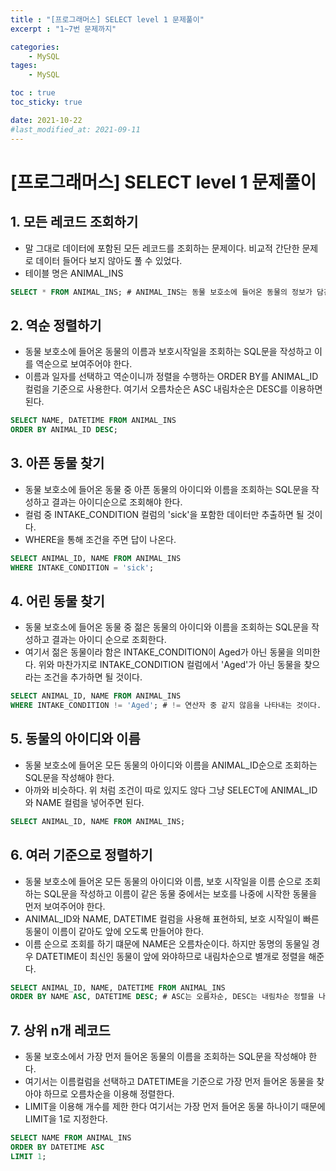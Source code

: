 ```yaml
---
title : "[프로그래머스] SELECT level 1 문제풀이"
excerpt : "1~7번 문제까지"

categories:
    - MySQL
tages:
    - MySQL

toc : true
toc_sticky: true

date: 2021-10-22
#last_modified_at: 2021-09-11
---
```

# [프로그래머스] SELECT level 1 문제풀이

## 1. 모든 레코드 조회하기

- 말 그대로 데이터에 포함된 모든 레코드를 조회하는 문제이다. 비교적 간단한 문제로 데이터 들어다 보지 않아도 풀 수 있었다.
- 테이블 명은 ANIMAL_INS

```sql
SELECT * FROM ANIMAL_INS; # ANIMAL_INS는 동물 보호소에 들어온 동물의 정보가 담긴 테이블
```



## 2. 역순 정렬하기

- 동물 보호소에 들어온 동물의 이름과 보호시작일을 조회하는 SQL문을 작성하고 이를 역순으로 보여주어야 한다.
- 이름과 일자를 선택하고 역순이니까 정렬을 수행하는 ORDER BY를 ANIMAL_ID컬럼을 기준으로 사용한다. 여기서 오름차순은 ASC 내림차순은 DESC를 이용하면 된다.

```sql
SELECT NAME, DATETIME FROM ANIMAL_INS 
ORDER BY ANIMAL_ID DESC;
```



## 3. 아픈 동물 찾기

- 동물 보호소에 들어온 동물 중 아픈 동물의 아이디와 이름을 조회하는 SQL문을 작성하고 결과는 아이디순으로 조회해야 한다.
- 컬럼 중 INTAKE_CONDITION 컬럼의 'sick'을 포함한 데이터만 추출하면 될 것이다.
- WHERE을 통해 조건을 주면 답이 나온다.

```sql
SELECT ANIMAL_ID, NAME FROM ANIMAL_INS
WHERE INTAKE_CONDITION = 'sick';
```



## 4. 어린 동물 찾기

- 동물 보호소에 들어온 동물 중 젊은 동물의 아이디와 이름을 조회하는 SQL문을 작성하고 결과는 아이디 순으로 조회한다.
- 여기서 젊은 동물이라 함은 INTAKE_CONDITION이 Aged가 아닌 동물을 의미한다. 위와 마찬가지로 INTAKE_CONDITION 컬럼에서 'Aged'가 아닌 동물을 찾으라는 조건을 추가하면 될 것이다.

```sql
SELECT ANIMAL_ID, NAME FROM ANIMAL_INS
WHERE INTAKE_CONDITION != 'Aged'; # != 연산자 중 같지 않음을 나타내는 것이다.
```



## 5. 동물의 아이디와 이름

- 동물 보호소에 들어온 모든 동물의 아이디와 이름을 ANIMAL_ID순으로 조회하는 SQL문을 작성해야 한다.
- 아까와 비슷하다. 위 처럼 조건이 따로 있지도 않다 그냥 SELECT에 ANIMAL_ID와 NAME 컬럼을 넣어주면 된다.

```sql
SELECT ANIMAL_ID, NAME FROM ANIMAL_INS;
```



## 6. 여러 기준으로 정렬하기

- 동물 보호소에 들어온 모든 동물의 아이디와 이름, 보호 시작일을 이름 순으로 조회하는 SQL문을 작성하고 이름이 같은 동물 중에서는 보호를 나중에 시작한 동물을 먼저 보여주어야 한다.
- ANIMAL_ID와 NAME, DATETIME 컬럼을 사용해 표현하되, 보호 시작일이 빠른 동물이 이름이 같아도 앞에 오도록 만들어야 한다.
- 이름 순으로 조회를 하기 떄문에 NAME은 오름차순이다. 하지만 동명의 동물일 경우 DATETIME이 최신인 동물이 앞에 와야하므로 내림차순으로 별개로 정렬을 해준다.

```sql
SELECT ANIMAL_ID, NAME, DATETIME FROM ANIMAL_INS
ORDER BY NAME ASC, DATETIME DESC; # ASC는 오름차순, DESC는 내림차순 정렬을 나타낸다.
```



## 7.  상위 n개 레코드

- 동물 보호소에서 가장 먼저 들어온 동물의 이름을 조회하는 SQL문을 작성해야 한다.
- 여기서는 이름컬럼을 선택하고 DATETIME을 기준으로 가장 먼저 들어온 동물을 찾아야 하므로  오름차순을 이용해 정렬한다.
- LIMIT을 이용해 개수를 제한 한다 여기서는 가장 먼저 들어온 동물 하나이기 때문에 LIMIT을 1로 지정한다.

```sql
SELECT NAME FROM ANIMAL_INS
ORDER BY DATETIME ASC
LIMIT 1;
```

